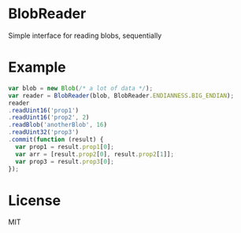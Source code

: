 # BlobReader

Simple interface for reading blobs, sequentially

# Example

```javascript
var blob = new Blob(/* a lot of data */);
var reader = BlobReader(blob, BlobReader.ENDIANNESS.BIG_ENDIAN);
reader
.readUint16('prop1')
.readUint16('prop2', 2)
.readBlob('anotherBlob', 16)
.readUint32('prop3')
.commit(function (result) {
  var prop1 = result.prop1[0];
  var arr = [result.prop2[0], result.prop2[1]];
  var prop3 = result.prop3[0];
});
```

# License

MIT
